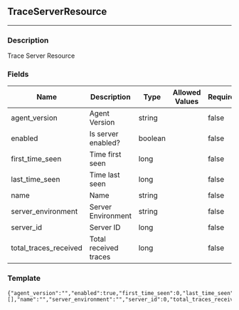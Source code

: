 ## TraceServerResource
---
### Description
Trace Server Resource
### Fields
| Name | Description | Type | Allowed Values | Required |
| ---- | ----------- | ---- | -------------- | -------- |
| agent_version | Agent Version | string |  | false |
| enabled | Is server enabled? | boolean |  | false |
| first_time_seen | Time first seen | long |  | false |
| last_time_seen | Time last seen | long |  | false |
| name | Name | string |  | false |
| server_environment | Server Environment | string |  | false |
| server_id | Server ID | long |  | false |
| total_traces_received | Total received traces | long |  | false |
### Template
```
{"agent_version":"","enabled":true,"first_time_seen":0,"last_time_seen":0,"links":[],"name":"","server_environment":"","server_id":0,"total_traces_received":0}
```

